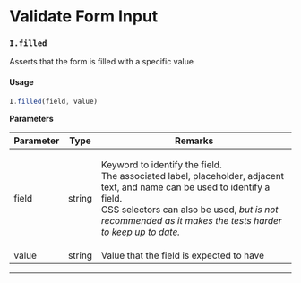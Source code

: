 # Validate Form Input

### `I.filled` <a href="#ifilled" id="ifilled"></a>

Asserts that the form is filled with a specific value

#### Usage <a href="#usage" id="usage"></a>

```javascript
I.filled(field, value)
```

**Parameters**

| Parameter | Type   | Remarks                                                                                                                                                                                                                                                  |
| --------- | ------ | -------------------------------------------------------------------------------------------------------------------------------------------------------------------------------------------------------------------------------------------------------- |
| field     | string | <p>Keyword to identify the field.<br>The associated label, placeholder, adjacent text, and name can be used to identify a field.<br>CSS selectors can also be used, <em>but is not recommended as it makes the tests harder to keep up to date.</em></p> |
| value     | string | Value that the field is expected to have                                                                                                                                                                                                                 |

***
